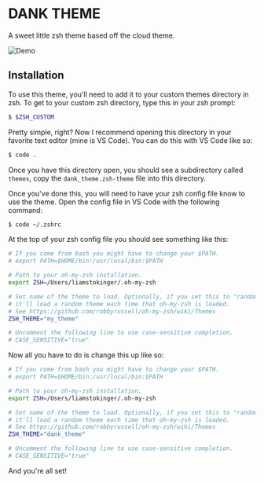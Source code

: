 # DANK THEME

A sweet little zsh theme based off the cloud theme.

![Demo](http://i.imgur.com/XD60dSI.png)

## Installation

To use this theme, you'll need to add it to your custom themes directory in zsh. To get to your custom zsh directory, type this in your zsh prompt:

```zsh
$ $ZSH_CUSTOM
```

Pretty simple, right? Now I recommend opening this directory in your favorite text editor (mine is VS Code). You can do this with VS Code like so:
```zsh
$ code .
```

Once you have this directory open, you should see a subdirectory called `themes`, copy the `dank_theme.zsh-theme` file into this directory.

Once you've done this, you will need to have your zsh config file know to use the theme. Open the config file in VS Code with the following command:
```zsh
$ code ~/.zshrc
```

At the top of your zsh config file you should see something like this:
```zsh
# If you come from bash you might have to change your $PATH.
# export PATH=$HOME/bin:/usr/local/bin:$PATH

# Path to your oh-my-zsh installation.
export ZSH=/Users/liamstokinger/.oh-my-zsh

# Set name of the theme to load. Optionally, if you set this to "random"
# it'll load a random theme each time that oh-my-zsh is loaded.
# See https://github.com/robbyrussell/oh-my-zsh/wiki/Themes
ZSH_THEME="my_theme"

# Uncomment the following line to use case-sensitive completion.
# CASE_SENSITIVE="true"
```

Now all you have to do is change this up like so:
```zsh
# If you come from bash you might have to change your $PATH.
# export PATH=$HOME/bin:/usr/local/bin:$PATH

# Path to your oh-my-zsh installation.
export ZSH=/Users/liamstokinger/.oh-my-zsh

# Set name of the theme to load. Optionally, if you set this to "random"
# it'll load a random theme each time that oh-my-zsh is loaded.
# See https://github.com/robbyrussell/oh-my-zsh/wiki/Themes
ZSH_THEME="dank_theme"

# Uncomment the following line to use case-sensitive completion.
# CASE_SENSITIVE="true"
```

And you're all set!